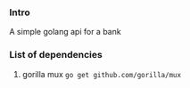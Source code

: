 ### Intro
A simple golang api for a bank

### List of dependencies
1. gorilla mux
`go get github.com/gorilla/mux`
